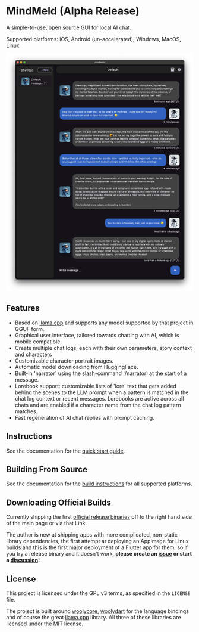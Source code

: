 # MindMeld (Alpha Release)

A simple-to-use, open source GUI for local AI chat.

Supported platforms: iOS, Android (un-accelerated), Windows, MacOS, Linux

![Example of Mindmeld in action - chatting with the default character, Vox](docs/images/demo_240913A.png)

## Features

* Based on [llama.cpp](https://github.com/ggerganov/llama.cpp) and supports any model supported by that project in GGUF form.
* Graphical user interface, tailored towards chatting with AI, which is mobile compatible.
* Create multiple chat logs, each with their own parameters, story context and characters
* Customizable character portrait images.
* Automatic model downloading from HuggingFace.
* Built-in 'narrator' using the slash-command '/narrator' at the start of a message.
* Lorebook support: customizable lists of 'lore' text that gets added behind the scenes
  to the LLM prompt when a pattern is matched in the chat log context or recent messages.
  Lorebooks are active across all chats and are enabled if a character name from the chat
  log pattern matches.
* Fast regeneration of AI chat replies with prompt caching.


## Instructions

See the documentation for the [quick start guide](docs/first_run.md).


## Building From Source

See the documentation for the [build instructions](docs/build.md) for all supported platforms.


## Downloading Official Builds

Currently shipping the first [official release binaries](https://github.com/tbogdala/mindmeld/releases) 
off to the right hand side of the main page or via that Link.

The author is new at shipping apps with more complicated, non-static library dependencies,
the first attempt at deploying an AppImage for Linux builds and this is the first major deployment 
of a Flutter app for them, so if you try a release binary and it doesn't work, 
**please create an [issue](https://github.com/tbogdala/mindmeld/issues) 
or start a [discussion](https://github.com/tbogdala/mindmeld/discussions)!**


## License

This project is licensed under the GPL v3 terms, as specified in the `LICENSE` file.

The project is built around [woolycore](https://github.com/tbogdala/woolycore), 
[woolydart](https://github.com/tbogdala/woolydart) for the language bindings and of course the 
great [llama.cpp](https://github.com/ggerganov/llama.cpp) library. All three of these libraries
are licensed under the MIT license.
